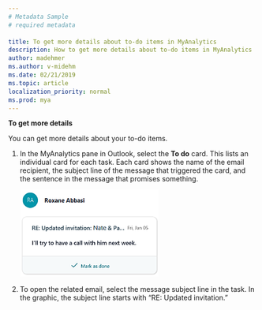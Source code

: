 ```yaml
---
# Metadata Sample
# required metadata

title: To get more details about to-do items in MyAnalytics
description: How to get more details about to-do items in MyAnalytics
author: madehmer
ms.author: v-midehm
ms.date: 02/21/2019
ms.topic: article
localization_priority: normal 
ms.prod: mya
---
```


**To get more details**

You can get more details about your to-do items.

1. In the MyAnalytics pane in Outlook, select the **To do** card. This lists an individual card for each task. Each card shows the name of the email recipient, the subject line of the message that triggered the card, and the sentence in the message that promises something.  

    ![To-do card](../../Images/mya/use/To-do-1-ed-3.png)
  
2. To open the related email, select the message subject line in the task. In the graphic, the subject line starts with “RE: Updated invitation.”
